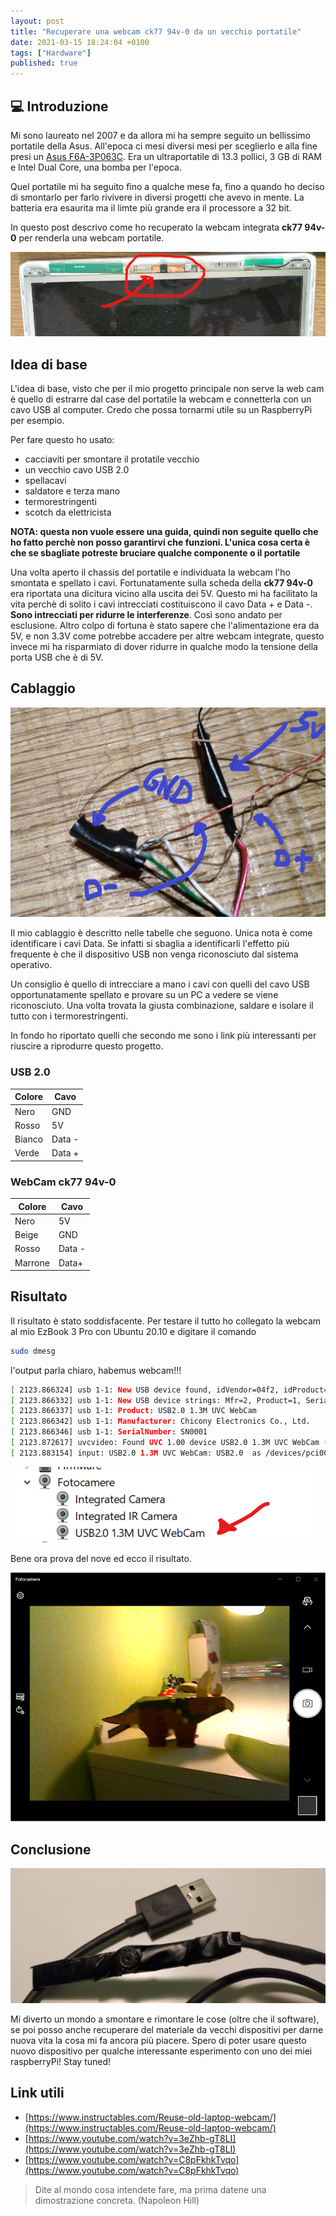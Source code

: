 ```yaml
---
layout: post
title: "Recuperare una webcam ck77 94v-0 da un vecchio portatile"
date: 2021-03-15 18:24:04 +0100
tags: ["Hardware"]
published: true
---
```


## :computer: Introduzione

Mi sono laureato nel 2007 e da allora mi ha sempre seguito un bellissimo portatile della Asus. All'epoca ci mesi diversi mesi per sceglierlo e alla fine presi un [Asus F6A-3P063C](https://notebookitalia.it/database-notebook/asus-f6a-3p063c). Era un ultraportatile di 13.3 pollici, 3 GB di RAM e Intel Dual Core, una bomba per l'epoca.

Quel portatile mi ha seguito fino a qualche mese fa, fino a quando ho deciso di smontarlo per farlo rivivere in diversi progetti che avevo in mente. La batteria era esaurita ma il limte più grande era il processore a 32 bit.

In questo post descrivo come ho recuperato la webcam integrata **ck77 94v-0** per renderla una webcam portatile.

![webcam](./webcam.jpg)

## Idea di base

L'idea di base, visto che per il mio progetto principale non serve la web cam è quello di estrarre dal case del portatile la webcam e connetterla con un cavo USB al computer. Credo che possa tornarmi utile su un RaspberryPi per esempio.

Per fare questo ho usato:

- cacciaviti per smontare il protatile vecchio
- un vecchio cavo USB 2.0
- spellacavi
- saldatore e terza mano
- termorestringenti
- scotch da elettricista

**NOTA: questa non vuole essere una guida, quindi non seguite quello che ho fatto perchè non posso garantirvi che funzioni. L'unica cosa certa è che se sbagliate potreste bruciare qualche componente o il portatile**

Una volta aperto il chassis del portatile e individuata la webcam l'ho smontata e spellato i cavi. Fortunatamente sulla scheda della **ck77 94v-0** era riportata una dicitura vicino alla uscita dei 5V. Questo mi ha facilitato la vita perchè di solito i cavi intrecciati costituiscono il cavo Data + e Data -. **Sono intrecciati per ridurre le interferenze**.
Così sono andato per esclusione. Altro colpo di fortuna è stato sapere che l'alimentazione era da 5V, e non 3.3V come potrebbe accadere per altre webcam integrate, questo invece mi ha risparmiato di dover ridurre in qualche modo la tensione della porta USB che è di 5V.

## Cablaggio

![cablaggio](./cablaggio.jpg)

Il mio cablaggio è descritto nelle tabelle che seguono. Unica nota è come identificare i cavi Data. Se infatti si sbaglia a identificarli l'effetto più frequente è che il dispositivo USB
non venga riconosciuto dal sistema operativo.

Un consiglio è quello di intrecciare a mano i cavi con quelli del cavo USB opportunatamente spellato e provare su un PC a vedere se viene riconosciuto. Una volta trovata la giusta
combinazione, saldare e isolare il tutto con i termorestringenti.

In fondo ho riportato quelli che secondo me sono i link più interessanti per riuscire a riprodurre questo progetto.

### USB 2.0

| Colore | Cavo   |
| ------ | ------ |
| Nero   | GND    |
| Rosso  | 5V     |
| Bianco | Data - |
| Verde  | Data + |

### WebCam ck77 94v-0

| Colore  | Cavo   |
| ------- | ------ |
| Nero    | 5V     |
| Beige   | GND    |
| Rosso   | Data - |
| Marrone | Data+  |

## Risultato

Il risultato è stato soddisfacente. Per testare il tutto ho collegato la webcam al mio EzBook 3 Pro con Ubuntu 20.10 e digitare il comando

```bash
sudo dmesg
```

l'output parla chiaro, habemus webcam!!!

```bash
[ 2123.866324] usb 1-1: New USB device found, idVendor=04f2, idProduct=b029, bcdDevice=51.66
[ 2123.866332] usb 1-1: New USB device strings: Mfr=2, Product=1, SerialNumber=3
[ 2123.866337] usb 1-1: Product: USB2.0 1.3M UVC WebCam
[ 2123.866342] usb 1-1: Manufacturer: Chicony Electronics Co., Ltd.
[ 2123.866346] usb 1-1: SerialNumber: SN0001
[ 2123.872617] uvcvideo: Found UVC 1.00 device USB2.0 1.3M UVC WebCam (04f2:b029)
[ 2123.883154] input: USB2.0 1.3M UVC WebCam: USB2.0  as /devices/pci0000:00/0000:00:15.0/usb1/1-1/1-1:1.0/input/input20
```

![dispositivo](./dispositivo.png)

Bene ora prova del nove ed ecco il risultato.

![screenshot](./screenshot.png)

## Conclusione

![finale](./finale.jpg)

Mi diverto un mondo a smontare e rimontare le cose (oltre che il software), se poi posso anche recuperare del materiale da vecchi dispositivi per darne nuova vita la cosa mi fa ancora più piacere. Spero di poter usare questo nuovo dispositivo per qualche interessante esperimento con uno dei miei raspberryPi! Stay tuned!

## Link utili

- [https://www.instructables.com/Reuse-old-laptop-webcam/](https://www.instructables.com/Reuse-old-laptop-webcam/)
- [https://www.youtube.com/watch?v=3eZhb-gT8LI](https://www.youtube.com/watch?v=3eZhb-gT8LI)
- [https://www.youtube.com/watch?v=C8pFkhkTvqo](https://www.youtube.com/watch?v=C8pFkhkTvqo)

> Dite al mondo cosa intendete fare, ma prima datene una dimostrazione concreta. (Napoleon Hill)
